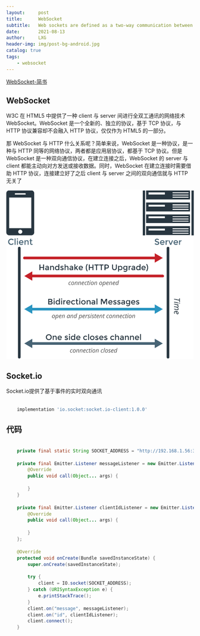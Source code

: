 ```yaml
---
layout:     post
title:      WebSocket
subtitle:   Web sockets are defined as a two-way communication between the servers and the clients, which mean both the parties, communicate and exchange data at the same time.
date:       2021-08-13
author:     LXG
header-img: img/post-bg-android.jpg
catalog: true
tags:
    - websocket
---
```


[WebSocket-简书](https://www.jianshu.com/p/4e80b931cdea)

## WebSocket

W3C 在 HTML5 中提供了一种 client 与 server 间进行全双工通讯的网络技术 WebSocket。WebSocket 是一个全新的、独立的协议，基于 TCP 协议，与 HTTP 协议兼容却不会融入 HTTP 协议，仅仅作为 HTML5 的一部分。

那 WebSocket 与 HTTP 什么关系呢？简单来说，WebSocket 是一种协议，是一种与 HTTP 同等的网络协议，两者都是应用层协议，都基于 TCP 协议。但是 WebSocket 是一种双向通信协议，在建立连接之后，WebSocket 的 server 与 client 都能主动向对方发送或接收数据。同时，WebSocket 在建立连接时需要借助 HTTP 协议，连接建立好了之后 client 与 server 之间的双向通信就与 HTTP 无关了

![websocket](/images/webrtc/websocket.png)

## Socket.io

Socket.io提供了基于事件的实时双向通讯

```gradle

    implementation 'io.socket:socket.io-client:1.0.0'

```

## 代码

```java

    private final static String SOCKET_ADDRESS = "http://192.168.1.56:3000/";

    private final Emitter.Listener messageListener = new Emitter.Listener() {
        @Override
        public void call(Object... args) {

        }
    }

    private final Emitter.Listener clientIdListener = new Emitter.Listener() {
        @Override
        public void call(Object... args) {

        }
    };

    @Override
    protected void onCreate(Bundle savedInstanceState) {
        super.onCreate(savedInstanceState);

        try {
            client = IO.socket(SOCKET_ADDRESS);
        } catch (URISyntaxException e) {
            e.printStackTrace();
        }
        client.on("message", messageListener);
        client.on("id", clientIdListener);
        client.connect();
    }

```

